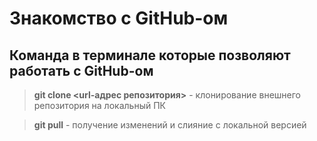 # Знакомство с GitHub-ом 

## Команда в терминале которые позволяют работать с GitHub-ом
> **git clone <url-адрес репозитория>** - клонирование внешнего репозитория на локальный ПК

> **git pull** - получение изменений и слияние с локальной версией 




